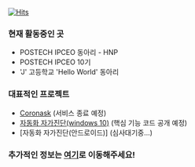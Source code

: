 [![Hits](https://hits.seeyoufarm.com/api/count/incr/badge.svg?url=https%3A%2F%2Fgithub.com%2FSeHuyun-Kim04)](https://hits.seeyoufarm.com)

### 현재 활동중인 곳
- POSTECH IPCEO 동아리 - HNP
- POSTECH IPCEO 10기
- 'J' 고등학교 'Hello World' 동아리

### 대표적인 프로젝트
 - [Coronask](https://coronask.kr) (서비스 종료 예정)
 - [자동화 자가진단(windows 10)](http://acs-program.kro.kr/) (핵심 기능 코드 공개 예정)
 - [자동화 자가진단(안드로이드)] (심사대기중...)
 
### 추가적인 정보는 [여기](https://sehuyun-kim04.github.io/)로 이동해주세요!
